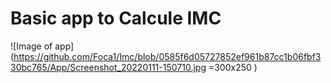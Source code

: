 # Basic app to Calcule IMC
![Image of app](https://github.com/Foca1/Imc/blob/0585f6d05727852ef961b87cc1b06fbf330bc765/App/Screenshot_20220111-150710.jpg =300x250 )
